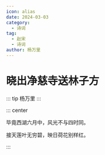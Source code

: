 ```yaml
---
icon: alias
date: 2024-03-03
category:
  - 诗词
tag:
  - 赵宋
  - 诗词
author: 杨万里
---
```


# 晓出净慈寺送林子方

<!-- more -->


::: tip
杨万里
:::

::: center

毕竟西湖六月中，风光不与四时同。

接天莲叶无穷碧，映日荷花别样红。

:::
